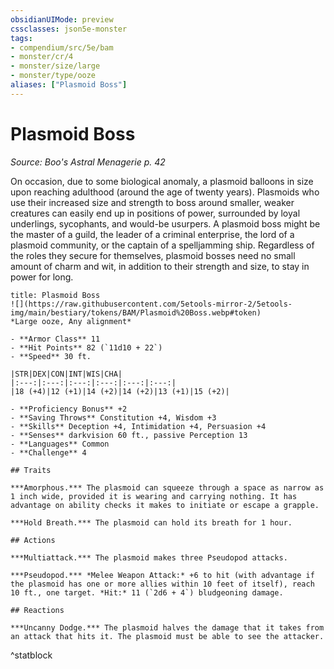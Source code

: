 ```yaml
---
obsidianUIMode: preview
cssclasses: json5e-monster
tags:
- compendium/src/5e/bam
- monster/cr/4
- monster/size/large
- monster/type/ooze
aliases: ["Plasmoid Boss"]
---
```

# Plasmoid Boss
*Source: Boo's Astral Menagerie p. 42*  

On occasion, due to some biological anomaly, a plasmoid balloons in size upon reaching adulthood (around the age of twenty years). Plasmoids who use their increased size and strength to boss around smaller, weaker creatures can easily end up in positions of power, surrounded by loyal underlings, sycophants, and would-be usurpers. A plasmoid boss might be the master of a guild, the leader of a criminal enterprise, the lord of a plasmoid community, or the captain of a spelljamming ship. Regardless of the roles they secure for themselves, plasmoid bosses need no small amount of charm and wit, in addition to their strength and size, to stay in power for long.

```ad-statblock
title: Plasmoid Boss
![](https://raw.githubusercontent.com/5etools-mirror-2/5etools-img/main/bestiary/tokens/BAM/Plasmoid%20Boss.webp#token)
*Large ooze, Any alignment*

- **Armor Class** 11 
- **Hit Points** 82 (`11d10 + 22`)
- **Speed** 30 ft.

|STR|DEX|CON|INT|WIS|CHA|
|:---:|:---:|:---:|:---:|:---:|:---:|
|18 (+4)|12 (+1)|14 (+2)|14 (+2)|13 (+1)|15 (+2)|

- **Proficiency Bonus** +2
- **Saving Throws** Constitution +4, Wisdom +3
- **Skills** Deception +4, Intimidation +4, Persuasion +4
- **Senses** darkvision 60 ft., passive Perception 13
- **Languages** Common
- **Challenge** 4

## Traits

***Amorphous.*** The plasmoid can squeeze through a space as narrow as 1 inch wide, provided it is wearing and carrying nothing. It has advantage on ability checks it makes to initiate or escape a grapple.

***Hold Breath.*** The plasmoid can hold its breath for 1 hour.

## Actions

***Multiattack.*** The plasmoid makes three Pseudopod attacks.

***Pseudopod.*** *Melee Weapon Attack:* +6 to hit (with advantage if the plasmoid has one or more allies within 10 feet of itself), reach 10 ft., one target. *Hit:* 11 (`2d6 + 4`) bludgeoning damage.

## Reactions

***Uncanny Dodge.*** The plasmoid halves the damage that it takes from an attack that hits it. The plasmoid must be able to see the attacker.
```
^statblock